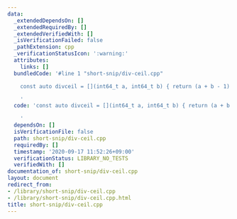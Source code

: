 ```yaml
---
data:
  _extendedDependsOn: []
  _extendedRequiredBy: []
  _extendedVerifiedWith: []
  _isVerificationFailed: false
  _pathExtension: cpp
  _verificationStatusIcon: ':warning:'
  attributes:
    links: []
  bundledCode: '#line 1 "short-snip/div-ceil.cpp"

    const auto divceil = [](int64_t a, int64_t b) { return (a + b - 1) / b; };

    '
  code: 'const auto divceil = [](int64_t a, int64_t b) { return (a + b - 1) / b; };

    '
  dependsOn: []
  isVerificationFile: false
  path: short-snip/div-ceil.cpp
  requiredBy: []
  timestamp: '2020-09-17 11:52:26+09:00'
  verificationStatus: LIBRARY_NO_TESTS
  verifiedWith: []
documentation_of: short-snip/div-ceil.cpp
layout: document
redirect_from:
- /library/short-snip/div-ceil.cpp
- /library/short-snip/div-ceil.cpp.html
title: short-snip/div-ceil.cpp
---
```

